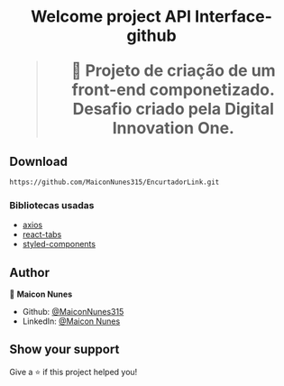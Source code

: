 <h1 align="center">Welcome project API Interface-github

> 🦀 Projeto de criação de um front-end componetizado. Desafio criado pela Digital Innovation One.
## Download

```sh
https://github.com/MaiconNunes315/EncurtadorLink.git
```
### Bibliotecas usadas

- [axios](https://www.npmjs.com/package/axios)
- [react-tabs](https://www.npmjs.com/package/react-tabs)
- [styled-components](https://styled-components.com/)
  
## Author

👤 **Maicon Nunes**

- Github: [@MaiconNunes315](https://github.com/MaiconNunes315)
- LinkedIn: [@Maicon Nunes](https://www.linkedin.com/in/maicon-nunes-978454110/)

## Show your support

Give a ⭐️ if this project helped you!








